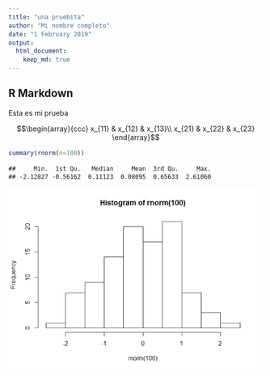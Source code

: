 ```yaml
---
title: "una pruebita"
author: "Mi nombre completo"
date: "1 February 2019"
output: 
  html_document:
    keep_md: true
---
```




## R Markdown
Esta es mi prueba

$$\begin{array}{ccc}
x_{11} & x_{12} & x_{13}\\
x_{21} & x_{22} & x_{23}
\end{array}$$


```r
summary(rnorm(n=100))
```

```
##     Min.  1st Qu.   Median     Mean  3rd Qu.     Max. 
## -2.12827 -0.56162  0.11123  0.08095  0.65633  2.61060
```


![](dfsd_files/figure-html/pressure-1.png)<!-- -->


